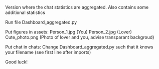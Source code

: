Version where the chat statistics are aggregated. Also contains some additional statistics

Run file Dashboard_aggregated.py

Put figures in assets:
Person_1.jpg (You)
Person_2.jpg (Lover)
Cute_photo.png (Photo of lover and you, advise transparant backgroud)

Put chat in chats:
Change Dashboard_aggregated.py such that it knows your filename (see first line after imports)

Good luck!
